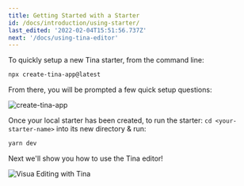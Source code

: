 ```yaml
---
title: Getting Started with a Starter
id: /docs/introduction/using-starter/
last_edited: '2022-02-04T15:51:56.737Z'
next: '/docs/using-tina-editor'
---
```


To quickly setup a new Tina starter, from the command line:

```bash
npx create-tina-app@latest
```

From there, you will be prompted a few quick setup questions:

![create-tina-app](https://res.cloudinary.com/forestry-demo/image/upload/c_scale,w_981/v1646165612/tina-io/docs/Screen_Shot_2022-03-01_at_4.10.27_PM.png)

Once your local starter has been created, to run the starter:
`cd <your-starter-name>` into its new directory & run:

```bash
yarn dev
```

Next we'll show you how to use the Tina editor!

![Visua Editing with Tina](https://res.cloudinary.com/forestry-demo/video/upload/du_16,w_700,e_loop/tina-io/new-homepage/homepage-demo-2.gif)
